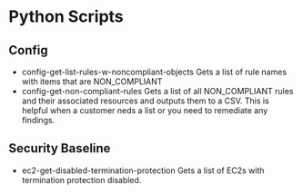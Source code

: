 # Python Scripts

## Config

- config-get-list-rules-w-noncompliant-objects
    Gets a list of rule names with items that are NON_COMPLIANT
- config-get-non-compliant-rules
    Gets a list of all NON_COMPLIANT rules and their associated resources and outputs them to a CSV. This is helpful when a customer neds a list or you need to remediate any findings.

## Security Baseline

- ec2-get-disabled-termination-protection
    Gets a list of EC2s with termination protection disabled.
